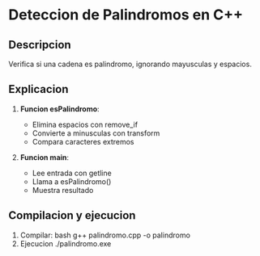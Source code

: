 # Deteccion de Palindromos en C++

## Descripcion
Verifica si una cadena es palindromo, ignorando mayusculas y espacios.

## Explicacion

1. **Funcion esPalindromo**:
   - Elimina espacios con remove_if
   - Convierte a minusculas con transform
   - Compara caracteres extremos

2. **Funcion main**:
   - Lee entrada con getline
   - Llama a esPalindromo()
   - Muestra resultado

## Compilacion y ejecucion

1. Compilar:
bash
g++ palindromo.cpp -o palindromo
2. Ejecucion
 ./palindromo.exe
